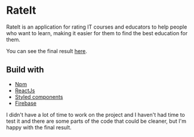 # RateIt

RateIt is an application for rating IT courses and educators to help people who want to learn, making it easier for them to find the best education for them.

You can see the final result [here](https://rateit-v1.vercel.app/).

## Build with

- [Npm](https://www.npmjs.com/)
- [ReactJs](https://es.reactjs.org/)
- [Styled components](https://styled-components.com/)
- [Firebase](https://firebase.google.com/)


I didn't have a lot of time to work on the project and I haven't had time to test it and there are some parts of the code that could be cleaner, but I'm happy with the final result.
